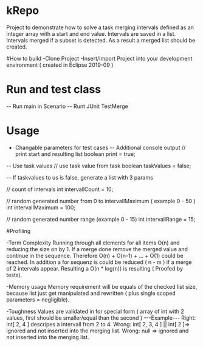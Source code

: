 # kRepo 
Project to demonstrate how to solve a task merging intervals defined as an integer array with a start and end value.
Intervals are saved in a list. Intervals merged if a subset is detected. As a result a merged list should be created.

#How to build
-Clone Project
-Insert/Import Project into your development environment ( created in Eclipse 2019-09 )

# Run and test class
-- Run main in Scenario
-- Runt JUnit TestMerge

# Usage
- Changable parameters for test cases
-- Additional console output
// print start and resulting list
boolean print = true;

-- Use task values
// use task value from task
boolean taskValues = false;

-- If taskvalues to us is false, generate a list with 3 params

// count of intervals
int intervallCount = 10;

// random generated number from 0 to intervallMaximum ( example 0 - 50 )
int intervallMaximum = 100;

// random generated number range (example 0 - 15)
int intervallRange = 15;

#Profiling

-Term Complexity
Running through all elements for all items O(n) and reducing the size on by 1. If a merge done remove the merged value and continue in the sequence.
Therefore O(n) + O(n-1) + ... + O(1) could be reached. In addition a for sequenz is could be reduced ( n - m ) if a merge of 2 intervals  appear.
Resulting a O(n * log(n)) is resulting ( Proofed by tests).

-Memory usage
Memory requirement will be equals of the checked list size, because list just get manipulated and rewritten ( plus single scoped parameters = negligible).

-Toughness
Values are validated in for special form ( array of int with 2 values, first should be smaller/equal than the second )
---Example---
Right: int[ 2, 4 ] descripes a intervall from 2 to 4.
Wrong: int[ 2, 3, 4 ] || int[ 2 ]=> ignored and not inserted into the merging list.
Wrong: null => ignored and not inserted into the merging list.
